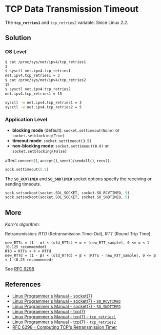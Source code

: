 # TCP Data Transmission Timeout

The **`tcp_retries1`** and `tcp_retries2` variable. Since Linux *2.2*.

## Solution

### OS Level

```bash
$ cat /proc/sys/net/ipv4/tcp_retries1
3
$ sysctl net.ipv4.tcp_retries1
net.ipv4.tcp_retries1 = 3
$ cat /proc/sys/net/ipv4/tcp_retries2
15
$ sysctl net.ipv4.tcp_retries2
net.ipv4.tcp_retries1 = 15

sysctl -w net.ipv4.tcp_retries1 = 3
sysctl -w net.ipv4.tcp_retries2 = 5
```

### Application Level

- **blocking mode** (default): `socket.settimeout(None)` or `socket.setblocking(True)`
- **timeout mode**: `socket.settimeout(3.5)`
- **non-blocking mode**: `socket.settimeout(0.0)` or `socket.setblocking(False)`

affect `connect()`, `accept()`, `send()`/`sendall()`, `recv()`.

```python
sock.settimeout(5.5)
```

The **`SO_RCVTIMEO`** and **`SO_SNDTIMEO`** socket options
specify the receiving or sending timeouts.

```python
sock.setsockopt(socket.SOL_SOCKET, socket.SO_RCVTIMEO, 5)
sock.setsockopt(socket.SOL_SOCKET, socket.SO_SNDTIMEO, 5)
```

## More

*Karn's algorithm*:

Retransmission: *RTO* (Retransmission Time-Out), *RTT* (Round Trip Time),

```plaintext
new_RTTs = (1 - α) × (old_RTTs) + α × (new_RTT_sample), 0 <= α < 1 (0.125 recommended)
RTO = RTTs + 4 × RTTd
new_RTTd = (1 - β) × (old_RTTd) + β × |RTTs - new_RTT_sample|, 0 <= β < 1 (0.25 recommended)
```

See [RFC 6298](https://datatracker.ietf.org/doc/html/rfc6298.html).

## References

<!-- markdownlint-disable line-length -->

- [Linux Programmer's Manual - socket(7)](https://manpages.debian.org/bullseye/manpages/socket.7.en.html)
- [Linux Programmer's Manual - socket(7) - `SO_RCVTIMEO`](https://manpages.debian.org/bullseye/manpages/socket.7.en.html#SO_RCVTIMEO)
- [Linux Programmer's Manual - socket(7) - `SO_SNDTIMEO`](https://manpages.debian.org/bullseye/manpages/socket.7.en.html#SO_SNDTIMEO)
- [Linux Programmer's Manual - tcp(7)](https://manpages.debian.org/bullseye/manpages/tcp.7.en.html)
- [Linux Programmer's Manual - tcp(7) - `tcp_retries1`](https://manpages.debian.org/bullseye/manpages/tcp.7.en.html#tcp_retries1)
- [Linux Programmer's Manual - tcp(7) - `tcp_retries2`](https://manpages.debian.org/bullseye/manpages/tcp.7.en.html#tcp_retries2)
- [RFC 6298 - Computing TCP's Retransmission Timer](https://datatracker.ietf.org/doc/html/rfc6298.html)

<!-- markdownlint-enable line-length -->
